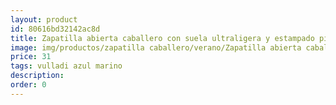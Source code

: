 ```yaml
---
layout: product
id: 80616bd32142ac8d
title: Zapatilla abierta caballero con suela ultraligera y estampado pie derecho
image: img/productos/zapatilla caballero/verano/Zapatilla abierta caballero con suela ultraligera y estampado pie derecho=31=vulladi azul marino.webp
price: 31
tags: vulladi azul marino
description: 
order: 0
---
```

